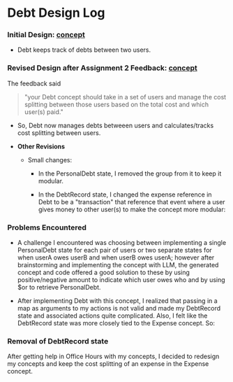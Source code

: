 # Debt Design Log

### Initial Design: [concept](../../../context/design/concepts/Debt/initialConcept.md/steps/_.f5ae342d.md)
- Debt keeps track of debts between two users.


### Revised Design after Assignment 2 Feedback: [concept](../../../context/design/concepts/Debt/Debt.md/steps/concept.b99abe8d.md)
The feedback said
> "your Debt concept should take in a set of users and manage the cost splitting between those users based on the total cost and which user(s) paid."
- So, Debt now manages debts betweeen users and calculates/tracks cost splitting between users.

- **Other Revisions**
  - Small changes:
    - In the PersonalDebt state, I removed the group from it to keep it modular.

    - In the DebtRecord state, I changed the expense reference in Debt to be a "transaction" that reference that event where a user gives money to other user(s) to make the concept more modular:

### Problems Encountered
- A challenge I encountered was choosing between implementing a single PersonalDebt state for each pair of users or two separate states for when userA owes userB and when userB owes userA; however after brainstorming and implementing the concept with LLM, the generated concept and code offered a good solution to these by using positive/negative amount to indicate which user owes who and by using $or to retrieve PersonalDebt.

- After implementing Debt with this concept, I realized that passing in a map as arguments to my actions is not valid and made my DebtRecord state and associated actions quite complicated. Also, I felt like the DebtRecord state was more closely tied to the Expense concept. So:

### Removal of DebtRecord state
After getting help in Office Hours with my concepts, I decided to redesign my concepts and keep the cost splitting of an expense in the Expense concept.
